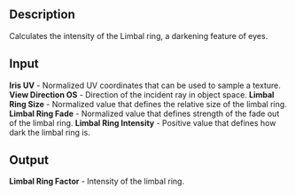 ## Description
Calculates the intensity of the Limbal ring, a darkening feature of eyes.

## Input
**Iris UV** -  Normalized UV coordinates that can be used to sample a texture.
**View Direction OS** -  Direction of the incident ray in object space.
**Limbal Ring Size** -  Normalized value that defines the relative size of the limbal ring.
**Limbal Ring Fade** -  Normalized value that defines strength of the fade out of the limbal ring.
**Limbal Ring Intensity** -  Positive value that defines how dark the limbal ring is.

## Output
**Limbal Ring Factor** - Intensity of the limbal ring.